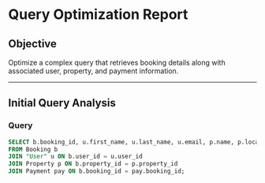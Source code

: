 # Query Optimization Report

## Objective

Optimize a complex query that retrieves booking details along with associated user, property, and payment information.

---

## Initial Query Analysis

### Query

```sql
SELECT b.booking_id, u.first_name, u.last_name, u.email, p.name, p.location, pay.amount, pay.payment_date
FROM Booking b
JOIN "User" u ON b.user_id = u.user_id
JOIN Property p ON b.property_id = p.property_id
JOIN Payment pay ON b.booking_id = pay.booking_id;
```
